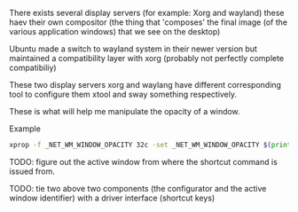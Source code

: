 There exists several display servers (for example: Xorg and wayland) these haev their own compositor (the thing that 'composes' the final image (of the various application windows) that we see on the desktop)

Ubuntu made a switch to wayland system in their newer version but maintained a compatibility layer with xorg (probably not perfectly complete compatibiliy)

These two display servers xorg and waylang have different corresponding tool to configure them xtool and sway something respectively.

These is what will help me manipulate the opacity of a window.

Example
```bash
xprop -f _NET_WM_WINDOW_OPACITY 32c -set _NET_WM_WINDOW_OPACITY $(printf 0x%x $((0xffffffff * 80 / 100)))
```

TODO: figure out the active window from where the shortcut command is issued from.

TODO: tie two above two components (the configurator and the active window identifier) with a driver interface (shortcut keys)
